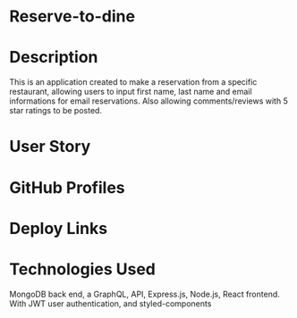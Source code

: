 # Reserve-to-dine

# Description

This is an application created to make a reservation from a specific restaurant, allowing users to input first name, last name and email informations for email reservations. Also allowing comments/reviews with 5 star ratings to be posted. 

# User Story


# GitHub Profiles


# Deploy Links


# Technologies Used
MongoDB back end, a GraphQL, API, Express.js, Node.js, React frontend. With JWT user authentication, and styled-components 